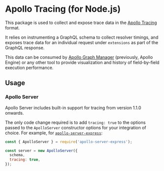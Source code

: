 # Apollo Tracing (for Node.js)

This package is used to collect and expose trace data in the [Apollo Tracing](https://github.com/apollographql/apollo-tracing) format.

It relies on instrumenting a GraphQL schema to collect resolver timings, and exposes trace data for an individual request under `extensions` as part of the GraphQL response.

This data can be consumed by [Apollo Graph Manager](https://www.apollographql.com/platform/) (previously, Apollo Engine) or any other tool to provide visualization and history of field-by-field execution performance.

## Usage

### Apollo Server

Apollo Server includes built-in support for tracing from version 1.1.0 onwards.

The only code change required is to add `tracing: true` to the options passed to the `ApolloServer` constructor options for your integration of choice. For example, for [`apollo-server-express`](https://npm.im/apollo-server-express):

```javascript
const { ApolloServer } = require('apollo-server-express');

const server = new ApolloServer({
  schema,
  tracing: true,
});
```
